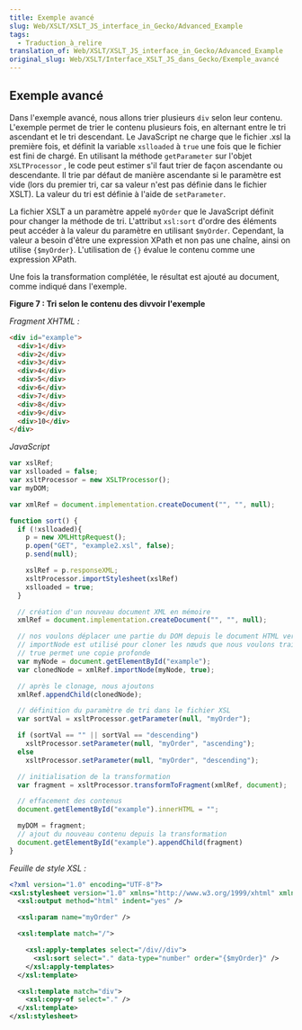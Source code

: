 ```yaml
---
title: Exemple avancé
slug: Web/XSLT/XSLT_JS_interface_in_Gecko/Advanced_Example
tags:
  - Traduction_à_relire
translation_of: Web/XSLT/XSLT_JS_interface_in_Gecko/Advanced_Example
original_slug: Web/XSLT/Interface_XSLT_JS_dans_Gecko/Exemple_avancé
---
```

## Exemple avancé

Dans l'exemple avancé, nous allons trier plusieurs `div` selon leur contenu. L'exemple permet de trier le contenu plusieurs fois, en alternant entre le tri ascendant et le tri descendant. Le JavaScript ne charge que le fichier .xsl la première fois, et définit la variable `xslloaded` à `true` une fois que le fichier est fini de chargé. En utilisant la méthode `getParameter` sur l'objet `XSLTProcessor` , le code peut estimer s'il faut trier de façon ascendante ou descendante. Il trie par défaut de manière ascendante si le paramètre est vide (lors du premier tri, car sa valeur n'est pas définie dans le fichier XSLT). La valeur du tri est définie à l'aide de `setParameter`.

La fichier XSLT a un paramètre appelé `myOrder` que le JavaScript définit pour changer la méthode de tri. L'attribut `xsl:sort` d'ordre des éléments peut accéder à la valeur du paramètre en utilisant `$myOrder`. Cependant, la valeur a besoin d'être une expression XPath et non pas une chaîne, ainsi on utilise `{$myOrder}`. L'utilisation de `{}` évalue le contenu comme une expression XPath.

Une fois la transformation complétée, le résultat est ajouté au document, comme indiqué dans l'exemple.

**Figure 7&nbsp;: Tri selon le contenu des divvoir l'exemple**

_Fragment XHTML&nbsp;:_

```html
<div id="example">
  <div>1</div>
  <div>2</div>
  <div>3</div>
  <div>4</div>
  <div>5</div>
  <div>6</div>
  <div>7</div>
  <div>8</div>
  <div>9</div>
  <div>10</div>
</div>
```

_JavaScript_

```js
var xslRef;
var xslloaded = false;
var xsltProcessor = new XSLTProcessor();
var myDOM;

var xmlRef = document.implementation.createDocument("", "", null);

function sort() {
  if (!xslloaded){
    p = new XMLHttpRequest();
    p.open("GET", "example2.xsl", false);
    p.send(null);

    xslRef = p.responseXML;
    xsltProcessor.importStylesheet(xslRef)
    xslloaded = true;
  }

  // création d'un nouveau document XML en mémoire
  xmlRef = document.implementation.createDocument("", "", null);

  // nos voulons déplacer une partie du DOM depuis le document HTML vers le document XML.
  // importNode est utilisé pour cloner les nœuds que nous voulons traiter via XSLT
  // true permet une copie profonde
  var myNode = document.getElementById("example");
  var clonedNode = xmlRef.importNode(myNode, true);

  // après le clonage, nous ajoutons
  xmlRef.appendChild(clonedNode);

  // définition du paramètre de tri dans le fichier XSL
  var sortVal = xsltProcessor.getParameter(null, "myOrder");

  if (sortVal == "" || sortVal == "descending")
    xsltProcessor.setParameter(null, "myOrder", "ascending");
  else
    xsltProcessor.setParameter(null, "myOrder", "descending");

  // initialisation de la transformation
  var fragment = xsltProcessor.transformToFragment(xmlRef, document);

  // effacement des contenus
  document.getElementById("example").innerHTML = "";

  myDOM = fragment;
  // ajout du nouveau contenu depuis la transformation
  document.getElementById("example").appendChild(fragment)
}
```

_Feuille de style XSL&nbsp;:_

```xml
<?xml version="1.0" encoding="UTF-8"?>
<xsl:stylesheet version="1.0" xmlns="http://www.w3.org/1999/xhtml" xmlns:html="http://www.w3.org/1999/xhtml" xmlns:xsl="http://www.w3.org/1999/XSL/Transform">
  <xsl:output method="html" indent="yes" />

  <xsl:param name="myOrder" />

  <xsl:template match="/">

    <xsl:apply-templates select="/div//div">
      <xsl:sort select="." data-type="number" order="{$myOrder}" />
    </xsl:apply-templates>
  </xsl:template>

  <xsl:template match="div">
    <xsl:copy-of select="." />
  </xsl:template>
</xsl:stylesheet>
```
